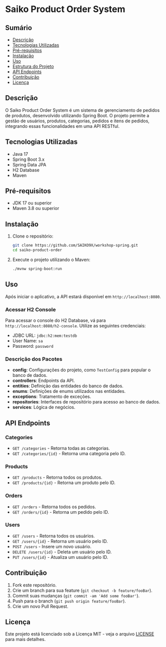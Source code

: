 # Saiko Product Order System

## Sumário

- [Descrição](#descrição)
- [Tecnologias Utilizadas](#tecnologias-utilizadas)
- [Pré-requisitos](#pré-requisitos)
- [Instalação](#instalação)
- [Uso](#uso)
- [Estrutura do Projeto](#estrutura-do-projeto)
- [API Endpoints](#api-endpoints)
- [Contribuição](#contribuição)
- [Licença](#licença)

## Descrição

O Saiko Product Order System é um sistema de gerenciamento de pedidos de produtos, desenvolvido utilizando Spring Boot.
O projeto permite a gestão de usuários, produtos, categorias, pedidos e itens de pedidos, integrando essas
funcionalidades em uma API RESTful.

## Tecnologias Utilizadas

- Java 17
- Spring Boot 3.x
- Spring Data JPA
- H2 Database
- Maven

## Pré-requisitos

- JDK 17 ou superior
- Maven 3.8 ou superior

## Instalação

1. Clone o repositório:
    ```sh
    git clone https://github.com/SAIKO9X/workshop-spring.git
    cd saiko-product-order
    ```

2. Execute o projeto utilizando o Maven:
    ```sh
    ./mvnw spring-boot:run
    ```

## Uso

Após iniciar o aplicativo, a API estará disponível em `http://localhost:8080`.

### Acessar H2 Console

Para acessar o console do H2 Database, vá para `http://localhost:8080/h2-console`. Utilize as seguintes credenciais:

- JDBC URL: `jdbc:h2:mem:testdb`
- User Name: `sa`
- Password: `password`

### Descrição dos Pacotes

- **config**: Configurações do projeto, como `TestConfig` para popular o banco de dados.
- **controllers**: Endpoints da API.
- **entities**: Definição das entidades do banco de dados.
- **enums**: Definições de enums utilizados nas entidades.
- **exceptions**: Tratamento de exceções.
- **repositories**: Interfaces de repositório para acesso ao banco de dados.
- **services**: Lógica de negócios.

## API Endpoints

### Categories

- `GET /categories` - Retorna todas as categorias.
- `GET /categories/{id}` - Retorna uma categoria pelo ID.

### Products

- `GET /products` - Retorna todos os produtos.
- `GET /products/{id}` - Retorna um produto pelo ID.

### Orders

- `GET /orders` - Retorna todos os pedidos.
- `GET /orders/{id}` - Retorna um pedido pelo ID.

### Users

- `GET /users` - Retorna todos os usuários.
- `GET /users/{id}` - Retorna um usuário pelo ID.
- `POST /users` - Insere um novo usuário.
- `DELETE /users/{id}` - Deleta um usuário pelo ID.
- `PUT /users/{id}` - Atualiza um usuário pelo ID.

## Contribuição

1. Fork este repositório.
2. Crie um branch para sua feature (`git checkout -b feature/fooBar`).
3. Commit suas mudanças (`git commit -am 'Add some fooBar'`).
4. Push para o branch (`git push origin feature/fooBar`).
5. Crie um novo Pull Request.

## Licença

Este projeto está licenciado sob a Licença MIT - veja o arquivo [LICENSE](LICENSE) para mais detalhes.


